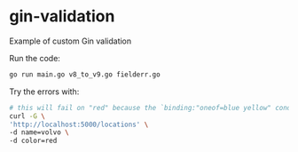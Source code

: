# gin-validation

Example of custom Gin validation

Run the code:

```bash
go run main.go v8_to_v9.go fielderr.go
```

Try the errors with:

```bash
# this will fail on "red" because the `binding:"oneof=blue yellow" condition is not met
curl -G \
'http://localhost:5000/locations' \
-d name=volvo \
-d color=red
```
